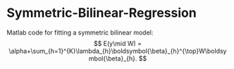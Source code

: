 # Symmetric-Bilinear-Regression
Matlab code for fitting a symmetric bilinear model:
$$ E(y\mid W) = \alpha+\sum_{h=1}^{K}\lambda_{h}\boldsymbol{\beta}_{h}^{\top}W\boldsymbol{\beta}_{h}. $$
